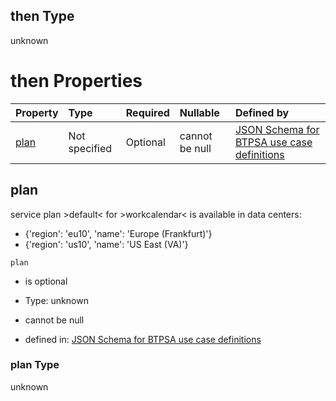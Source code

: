 ## then Type

unknown

# then Properties

| Property      | Type          | Required | Nullable       | Defined by                                                                                                                                                                                                                                        |
| :------------ | :------------ | :------- | :------------- | :------------------------------------------------------------------------------------------------------------------------------------------------------------------------------------------------------------------------------------------------ |
| [plan](#plan) | Not specified | Optional | cannot be null | [JSON Schema for BTPSA use case definitions](btpsa-usecase-properties-services-items-allof-1-then-allof-113-then-allof-0-then-properties-plan.md "undefined#/properties/services/items/allOf/1/then/allOf/113/then/allOf/0/then/properties/plan") |

## plan

service plan >default< for >workcalendar< is available in data centers:

*   {'region': 'eu10', 'name': 'Europe (Frankfurt)'}
*   {'region': 'us10', 'name': 'US East (VA)'}

`plan`

*   is optional

*   Type: unknown

*   cannot be null

*   defined in: [JSON Schema for BTPSA use case definitions](btpsa-usecase-properties-services-items-allof-1-then-allof-113-then-allof-0-then-properties-plan.md "undefined#/properties/services/items/allOf/1/then/allOf/113/then/allOf/0/then/properties/plan")

### plan Type

unknown
